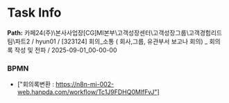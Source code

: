 # Task Info

**Path:** 카페24(주)\본사사업장\[CG]MI본부\고객성장센터\고객성장그룹\고객경험리드팀\파트2 / hyun01 / [323124] 회의_소통 ( 회사,그룹, 유관부서 보고나 회의) _ 회의록 작성 및 전파 / 2025-09-01_00-00-00

### BPMN
- ["회의록변환 : https://n8n-mi-002-web.hanpda.com/workflow/Tc1J9FDHQ0MlfFvJ"]

